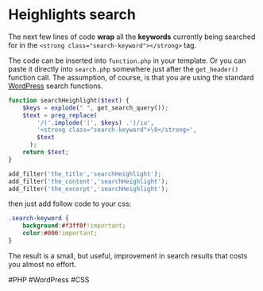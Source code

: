 # Heighlights search

The next few lines of code **wrap** all the **keywords** currently being searched for in the `<strong class="search-keyword"></strong>` tag.

The code can be inserted into `function.php` in your template. Or you can paste it directly into `search.php` somewhere just after the `get_header()` function call. The assumption, of course, is that you are using the standard [WordPress](http://codex.wordpress.org/Function_Reference/get_search_form) search functions.

```php 
function searchHeighlight($text) {
    $keys = explode(" ", get_search_query());
    $text = preg_replace(
	    '/('.implode('|', $keys) .')/iu',
	    '<strong class="search-keyword">\0</strong>',
	    $text
	  );
    return $text;
}

add_filter('the_title','searchHeighlight');
add_filter('the_content','searchHeighlight');
add_filter('the_excerpt','searchHeighlight');
```

then just add follow code to your css:

```css
.search-keyword {
	background:#f3ff0f!important;
	color:#000!important;
}
```

 The result is a small, but useful, improvement in search results that costs you almost no effort.

#PHP #WordPress #CSS